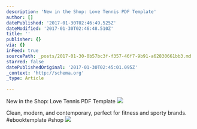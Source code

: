 ```yaml
---
description: 'New in the Shop: Love Tennis PDF Template'
author: []
datePublished: '2017-01-30T02:46:49.525Z'
dateModified: '2017-01-30T02:46:48.510Z'
title: ''
publisher: {}
via: {}
inFeed: true
sourcePath: _posts/2017-01-30-0b57bc3f-f357-46f7-9b91-a62830661bb3.md
starred: false
datePublishedOriginal: '2017-01-30T02:45:01.095Z'
_context: 'http://schema.org'
_type: Article

---
```

New in the Shop: Love Tennis PDF Template
![](https://the-grid-user-content.s3-us-west-2.amazonaws.com/caf99f4f-46db-4f0a-98ea-45a4198e021e.png)

Clean, modern, and contemporary, perfect for fitness and sporty brands. \#ebooktemplate \#shop
![](https://the-grid-user-content.s3-us-west-2.amazonaws.com/ea3536d5-d20f-4367-9f0f-dece4c5ad349.png)